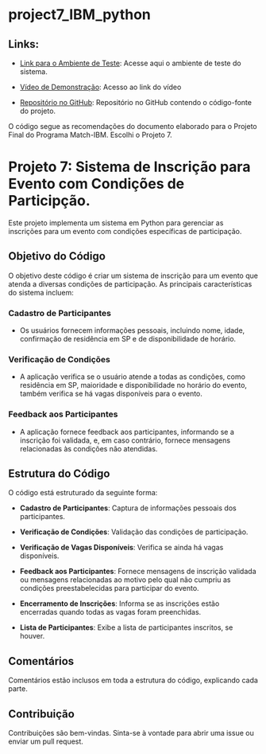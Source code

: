 # project7_IBM_python

## Links:

- [Link para o Ambiente de Teste](https://drive.google.com/drive/folders/1ASGc1wT-94qwvc27JtY-cRQ10sz_FwTp?usp=sharing): Acesse aqui o ambiente de teste do sistema.

- [Vídeo de Demonstração](https://drive.google.com/file/d/1KtN3ZrXJnAQEiOI9AELj4D8q3LyuXdGz/view?usp=sharing): Acesso ao link do vídeo

- [Repositório no GitHub](https://github.com/Ele-Arcoverde/project7_IBM_python): Repositório no GitHub contendo o código-fonte do projeto.


O código segue as recomendações do documento elaborado para o Projeto Final do Programa Match-IBM. Escolhi o Projeto 7.

# Projeto 7: Sistema de Inscrição para Evento com Condições de Participção.

Este projeto implementa um sistema em Python para gerenciar as inscrições para um evento com condições específicas de participação.

## Objetivo do Código

O objetivo deste código é criar um sistema de inscrição para um evento que atenda a diversas condições de participação. As principais características do sistema incluem:

### Cadastro de Participantes

- Os usuários fornecem informações pessoais, incluindo nome, idade, confirmação de residência em SP e de disponibilidade de horário.

### Verificação de Condições

- A aplicação verifica se o usuário atende a todas as condições, como residência em SP, maioridade e disponibilidade no horário do evento, também verifica se há vagas disponíveis para o evento.

### Feedback aos Participantes

- A aplicação fornece feedback aos participantes, informando se a inscrição foi validada, e, em caso contrário, fornece mensagens relacionadas às condições não atendidas.

## Estrutura do Código

O código está estruturado da seguinte forma:

- **Cadastro de Participantes**: Captura de informações pessoais dos participantes.

- **Verificação de Condições**: Validação das condições de participação.

- **Verificação de Vagas Disponíveis**: Verifica se ainda há vagas disponíveis.

- **Feedback aos Participantes**: Fornece mensagens de inscrição validada ou mensagens relacionadas ao motivo pelo qual não cumpriu as condições preestabelecidas para participar do evento.

- **Encerramento de Inscrições**: Informa se as inscrições estão encerradas quando todas as vagas foram preenchidas.

- **Lista de Participantes**: Exibe a lista de participantes inscritos, se houver.

## Comentários

Comentários estão inclusos em toda a estrutura do código, explicando cada parte.

## Contribuição

Contribuições são bem-vindas. Sinta-se à vontade para abrir uma issue ou enviar um pull request.
